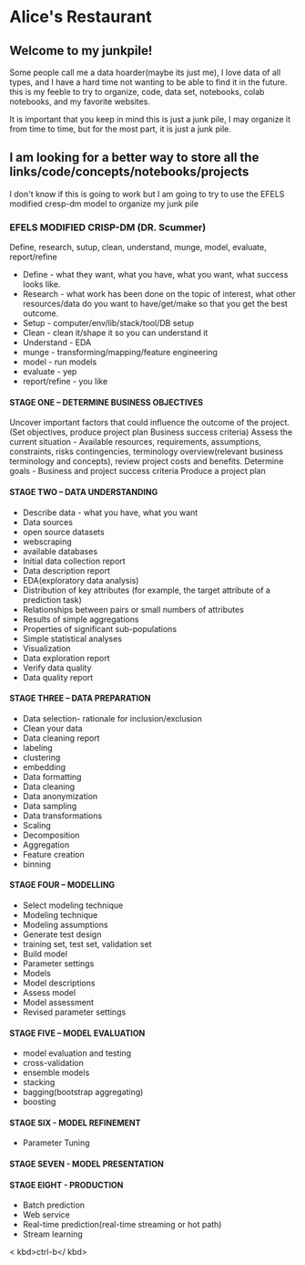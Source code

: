 # Alice's Restaurant

## Welcome to my junkpile!

Some people call me a data hoarder(maybe its just me), I love data of all types, and I have a hard time not wanting to be able to find it in the future. this is my feeble to try to organize, code, data set, notebooks, colab notebooks, and my favorite websites.

It is important that you keep in mind this is just a junk pile, I may organize it from time to time, but for the most part, it is just a 
junk pile. 

## I am looking for a better way to store all the links/code/concepts/notebooks/projects

I don't know if this is going to work but I am going to try to use the EFELS modified cresp-dm model to organize my junk pile 

### EFELS MODIFIED CRISP-DM (DR. Scummer)

Define, research, sutup, clean, understand, munge, model, evaluate, report/refine

- Define - what they want, what you have, what you want, what success looks like.
- Research - what work has been done on the topic of interest, what other resources/data do you want to have/get/make so that you get 
the best outcome.
- Setup - computer/env/lib/stack/tool/DB setup
- Clean - clean it/shape it so you can understand it
- Understand - EDA
- munge - transforming/mapping/feature engineering
- model - run models
- evaluate - yep
- report/refine - you like


#### STAGE ONE – DETERMINE BUSINESS OBJECTIVES
Uncover important factors that could influence the outcome of the project. (Set objectives, produce project plan Business success criteria)
Assess the current situation -
Available resources, requirements, assumptions, constraints, risks contingencies, terminology overview(relevant business terminology and concepts), review project costs and benefits.
Determine goals - Business and project success criteria 
Produce a project plan

#### STAGE TWO – DATA UNDERSTANDING
- Describe data - what you have, what you want
- Data sources
- open source datasets
- webscraping
- available databases
- Initial data collection report
- Data description report
- EDA(exploratory data analysis)
- Distribution of key attributes (for example, the target attribute of a prediction task)
- Relationships between pairs or small numbers of attributes
- Results of simple aggregations
- Properties of significant sub-populations
- Simple statistical analyses
- Visualization
- Data exploration report 
- Verify data quality
- Data quality report

#### STAGE THREE – DATA PREPARATION
- Data selection- rationale for inclusion/exclusion
- Clean your data
- Data cleaning report
- labeling
- clustering
- embedding
- Data formatting
- Data cleaning
- Data anonymization
- Data sampling
- Data transformations
- Scaling
- Decomposition
- Aggregation
- Feature creation
- binning
#### STAGE FOUR – MODELLING
- Select modeling technique
- Modeling technique
- Modeling assumptions
- Generate test design
- training set, test set, validation set
- Build model
- Parameter settings
- Models
- Model descriptions
- Assess model
- Model assessment
- Revised parameter settings
#### STAGE FIVE – MODEL EVALUATION
- model evaluation and testing
- cross-validation
- ensemble models
- stacking
- bagging(bootstrap aggregating)
- boosting
#### STAGE SIX - MODEL REFINEMENT
- Parameter Tuning
#### STAGE SEVEN - MODEL PRESENTATION

#### STAGE EIGHT - PRODUCTION
- Batch prediction
- Web service
- Real-time prediction(real-time streaming or hot path)
- Stream learning

< kbd>ctrl-b</ kbd>
